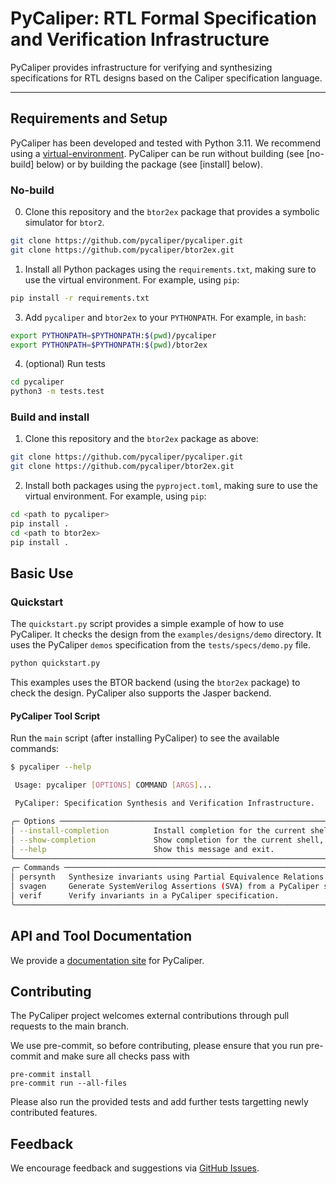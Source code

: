 

# PyCaliper: RTL Formal Specification and Verification Infrastructure

PyCaliper provides infrastructure for verifying and synthesizing specifications for RTL designs based on the Caliper specification language.

----



## Requirements and Setup

PyCaliper has been developed and tested with Python 3.11. We recommend using a [virtual-environment](https://github.com/pyenv/pyenv). PyCaliper can be run without building (see [no-build] below) or by building the package (see [install] below).


### No-build

0. Clone this repository and the `btor2ex` package that provides a symbolic simulator for `btor2`.

```bash
git clone https://github.com/pycaliper/pycaliper.git
git clone https://github.com/pycaliper/btor2ex.git
```

1. Install all Python packages using the `requirements.txt`, making sure to use the virtual environment. For example, using `pip`:

```bash
pip install -r requirements.txt
```


3. Add `pycaliper` and `btor2ex` to your `PYTHONPATH`. For example, in `bash`:

```bash
export PYTHONPATH=$PYTHONPATH:$(pwd)/pycaliper
export PYTHONPATH=$PYTHONPATH:$(pwd)/btor2ex
```

4. (optional) Run tests

```bash
cd pycaliper
python3 -m tests.test
```


### Build and install

1. Clone this repository and the `btor2ex` package as above:

```bash
git clone https://github.com/pycaliper/pycaliper.git
git clone https://github.com/pycaliper/btor2ex.git
```

2. Install both packages using the `pyproject.toml`, making sure to use the virtual environment. For example, using `pip`:

```bash
cd <path to pycaliper>
pip install .
cd <path to btor2ex>
pip install .
```


## Basic Use

### Quickstart

The `quickstart.py` script provides a simple example of how to use PyCaliper. It checks the design from the `examples/designs/demo` directory. 
It uses the PyCaliper `demos` specification from the `tests/specs/demo.py` file. 

```bash
python quickstart.py
```

This examples uses the BTOR backend (using the `btor2ex` package) to check the design. 
PyCaliper also supports the Jasper backend.


#### PyCaliper Tool Script

Run the `main` script (after installing PyCaliper) to see the available commands:

```bash
$ pycaliper --help

 Usage: pycaliper [OPTIONS] COMMAND [ARGS]...

 PyCaliper: Specification Synthesis and Verification Infrastructure.

╭─ Options ───────────────────────────────────────────────────────────────────────────────────────────────────────╮
│ --install-completion          Install completion for the current shell.                                         │
│ --show-completion             Show completion for the current shell, to copy it or customize the installation.  │
│ --help                        Show this message and exit.                                                       │
╰─────────────────────────────────────────────────────────────────────────────────────────────────────────────────╯
╭─ Commands ──────────────────────────────────────────────────────────────────────────────────────────────────────╮
│ persynth   Synthesize invariants using Partial Equivalence Relations (PER).                                     │
│ svagen     Generate SystemVerilog Assertions (SVA) from a PyCaliper specification.                              │
│ verif      Verify invariants in a PyCaliper specification.                                                      │
╰─────────────────────────────────────────────────────────────────────────────────────────────────────────────────╯
```

## API and Tool Documentation

We provide a [documentation site](https://pycaliper.github.io) for PyCaliper.


## Contributing

The PyCaliper project welcomes external contributions through pull requests to the main branch.

We use pre-commit, so before contributing, please ensure that you run pre-commit and make sure all checks pass with
```
pre-commit install
pre-commit run --all-files
```

Please also run the provided tests and add further tests targetting newly contributed features.

## Feedback

We encourage feedback and suggestions via [GitHub Issues](https://github.com/pycaliper/pycaliper/issues).
